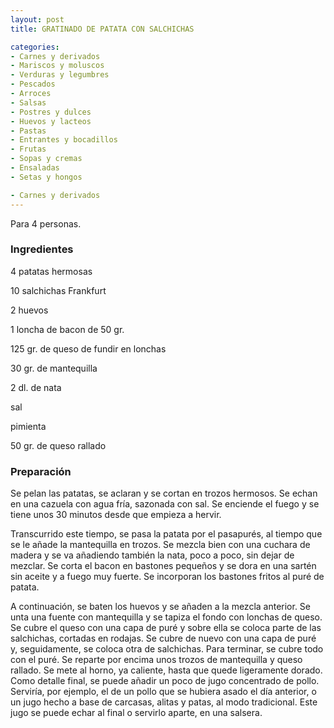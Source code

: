 ```yaml
---
layout: post
title: GRATINADO DE PATATA CON SALCHICHAS

categories:
- Carnes y derivados
- Mariscos y moluscos
- Verduras y legumbres
- Pescados
- Arroces
- Salsas
- Postres y dulces
- Huevos y lacteos
- Pastas
- Entrantes y bocadillos
- Frutas
- Sopas y cremas
- Ensaladas
- Setas y hongos

- Carnes y derivados
---
```

Para 4 personas.

<h3>Ingredientes</h3>
4 patatas hermosas

10 salchichas Frankfurt

2 huevos

1 loncha de bacon de 50 gr.

125 gr. de queso de fundir en lonchas

30 gr. de mantequilla

2 dl. de nata

sal

pimienta

50 gr. de queso rallado

<h3>Preparación</h3>
Se pelan las patatas, se aclaran y se cortan en trozos hermosos. Se echan en una cazuela con agua fría, sazonada con sal. Se enciende el fuego y se tiene unos 30 minutos desde que empieza a hervir.

Transcurrido este tiempo, se pasa la patata por el pasapurés, al tiempo que se le añade la mantequilla en trozos. Se mezcla bien con una cuchara de madera y se va añadiendo también la nata, poco a poco, sin dejar de mezclar. Se corta el bacon en bastones pequeños y se dora en una sartén sin aceite y a fuego muy fuerte. Se incorporan los bastones fritos al puré de patata.

A continuación, se baten los huevos y se añaden a la mezcla anterior. Se unta una fuente con mantequilla y se tapiza el fondo con lonchas de queso. Se cubre el queso con una capa de puré y sobre ella se coloca parte de las salchichas, cortadas en rodajas. Se cubre de nuevo con una capa de puré y, seguidamente, se coloca otra de salchichas. Para terminar, se cubre todo con el puré. Se reparte por encima unos trozos de mantequilla y queso rallado. Se mete al horno, ya caliente, hasta que quede ligeramente dorado. Como detalle final, se puede añadir un poco de jugo concentrado de pollo. Serviría, por ejemplo, el de un pollo que se hubiera asado el día anterior, o un jugo hecho a base de carcasas, alitas y patas, al modo tradicional. Este jugo se puede echar al final o servirlo aparte, en una salsera.

